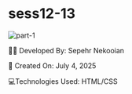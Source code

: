 # sess12-13
![part-1](https://github.com/user-attachments/assets/52fc5d71-de49-4726-941e-8c66ba92325c)


👨‍💻 Developed By: Sepehr Nekooian

📅 Created On: July 4, 2025

💻Technologies Used: HTML/CSS 
